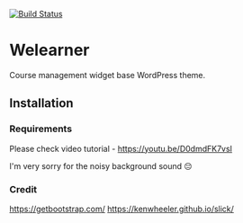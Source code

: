 [![Build Status](https://travis-ci.org/Automattic/_s.svg?branch=master)](https://travis-ci.org/Automattic/_s)

Welearner
===

Course management widget base WordPress theme.

Installation
---------------

### Requirements

Please check video tutorial - https://youtu.be/D0dmdFK7vsI

I'm very sorry for the noisy background sound &#x1F614;

### Credit

https://getbootstrap.com/
https://kenwheeler.github.io/slick/
